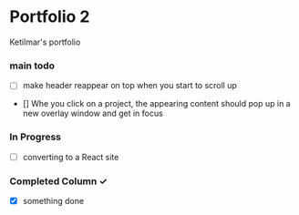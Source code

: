 # Portfolio 2

Ketilmar's portfolio

### main todo

- [ ] make header reappear on top when you start to scroll up
- [] Whe you click on a project, the appearing content should pop up in a new overlay window and get in focus

### In Progress

- [ ] converting to a React site

### Completed Column ✓

- [x] something done

